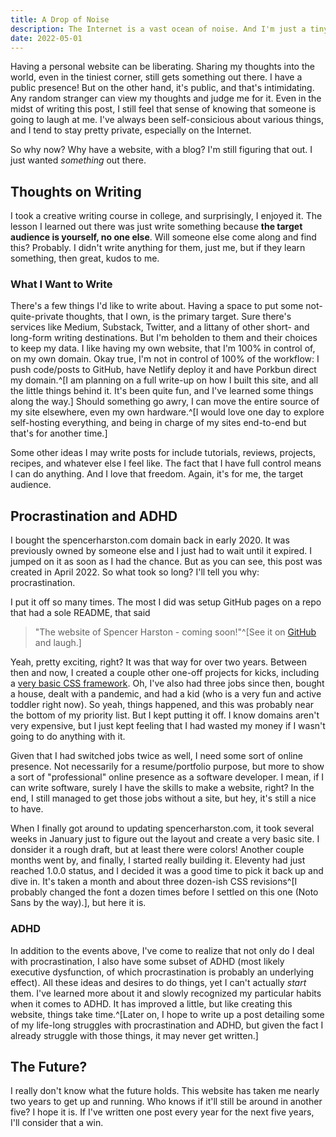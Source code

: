 ```yaml
---
title: A Drop of Noise
description: The Internet is a vast ocean of noise. And I'm just a tiny drop. 
date: 2022-05-01
---
```


Having a personal website can be liberating. Sharing my thoughts into the world, even in the tiniest corner, still gets something out there. I have a public presence! But on the other hand, it's public, and that's intimidating. Any random stranger can view my thoughts and judge me for it. Even in the midst of writing this post, I still feel that sense of knowing that someone is going to laugh at me. I've always been self-consicious about various things, and I tend to stay pretty private, especially on the Internet. 

So why now? Why have a website, with a blog? I'm still figuring that out. I just wanted *something* out there. 

## Thoughts on Writing

I took a creative writing course in college, and surprisingly, I enjoyed it. The lesson I learned out there was just write something because **the target audience is yourself, no one else**. Will someone else come along and find this? Probably. I didn't write anything for them, just me, but if they learn something, then great, kudos to me.  

### What I Want to Write
There's a few things I'd like to write about. Having a space to put some not-quite-private thoughts, that I own, is the primary target. Sure there's services like Medium, Substack, Twitter, and a littany of other short- and long-form writing destinations. But I'm beholden to them and their choices to keep my data. I like having my own website, that I'm 100% in control of, on my own domain. Okay true, I'm not in control of 100% of the workflow: I push code/posts to GitHub, have Netlify deploy it and have Porkbun direct my domain.^[I am planning on a full write-up on how I built this site, and all the little things behind it. It's been quite fun, and I've learned some things along the way.] Should something go awry, I can move the entire source of my site elsewhere, even my own hardware.^[I would love one day to explore self-hosting everything, and being in charge of my sites end-to-end but that's for another time.]

Some other ideas I may write posts for include tutorials, reviews, projects, recipes, and whatever else I feel like. The fact that I have full control means I can do anything. And I love that freedom. Again, it's for me, the target audience.

## Procrastination and ADHD

I bought the spencerharston.com domain back in early 2020. It was previously owned by someone else and I just had to wait until it expired. I jumped on it as soon as I had the chance. But as you can see, this post was created in April 2022. So what took so long? I'll tell you why: procrastination.

I put it off so many times. The most I did was setup GitHub pages on a repo that had a sole README, that said 

> "The website of Spencer Harston - coming soon!"^[See it on [GitHub](https://github.com/sphars/spencerharston.com/tree/4c939b3a8ae4962879e49a59411c899a24ec437e) and laugh.]

Yeah, pretty exciting, right? It was that way for over two years. Between then and now, I created a couple other one-off projects for kicks, including a [very basic CSS framework](https://github.com/sphars/yacck). Oh, I've also had three jobs since then, bought a house, dealt with a pandemic, and had a kid (who is a very fun and active toddler right now). So yeah, things happened, and this was probably near the bottom of my priority list. But I kept putting it off. I know domains aren't very expensive, but I just kept feeling that I had wasted my money if I wasn't going to do anything with it. 

Given that I had switched jobs twice as well, I need some sort of online presence. Not necessarily for a resume/portfolio purpose, but more to show a sort of "professional" online presence as a software developer. I mean, if I can write software, surely I have the skills to make a website, right? In the end, I still managed to get those jobs without a site, but hey, it's still a nice to have.

When I finally got around to updating spencerharston.com, it took several weeks in January just to figure out the layout and create a very basic site. I donsider it a rough draft, but at least there were colors! Another couple months went by, and finally, I started really building it. Eleventy had just reached 1.0.0 status, and I decided it was a good time to pick it back up and dive in. It's taken a month and about three dozen-ish CSS revisions^[I probably changed the font a dozen times before I settled on this one (Noto Sans by the way).], but here it is.

### ADHD 
In addition to the events above, I've come to realize that not only do I deal with procrastination, I also have some subset of ADHD (most likely executive dysfunction, of which procrastination is probably an underlying effect). All these ideas and desires to do things, yet I can't actually *start* them. I've learned more about it and slowly recognized my particular habits when it comes to ADHD. It has improved a little, but like creating this website, things take time.^[Later on, I hope to write up a post detailing some of my life-long struggles with procrastination and ADHD, but given the fact I already struggle with those things, it may never get written.]

<!-- ## Building This Website

I earned my degree in Computer Science a few years ago, and ever since my first class in web development, I wanted a personal website. I had the knowledge of creating a basic HTML page, could make it (relatively) pretty with CSS, and could even do some minor interactivity with JavaScript. But the one concept they don't teach you in school is hosting.

Sure, the school runs a webserver for student work, but all pages are under some obscure URL and would be emphemeral. I finish school, then what? I don't have access to that server anymore. And they have no reason to keep my work availble on the server. Obviously I need it hosted elsewhere. This was a bit of a roadblock for two reasons: I didn't know how to run a server and two, I didn't really feel like paying for anything. Just out of school, I didn't care for that kind of thing yet.

Life gets in the way. I got a job out of school (doing web development incidentally), got married, and moved on with life. In my job I actually learned a few things about running a server. 

### Domains
 * Someone already owned the spencerharston.com domain...
 * How many domains do I have now?
### Hosting
 * To self-host or outsource?
### Netlify and GH Pages
 * Continuous deployment and Netlify's free tier
### Creating this Website in details
 * Eleventy and such -->


## The Future?

I really don't know what the future holds. This website has taken me nearly two years to get up and running. Who knows if it'll still be around in another five? I hope it is. If I've written one post every year for the next five years, I'll consider that a win.

